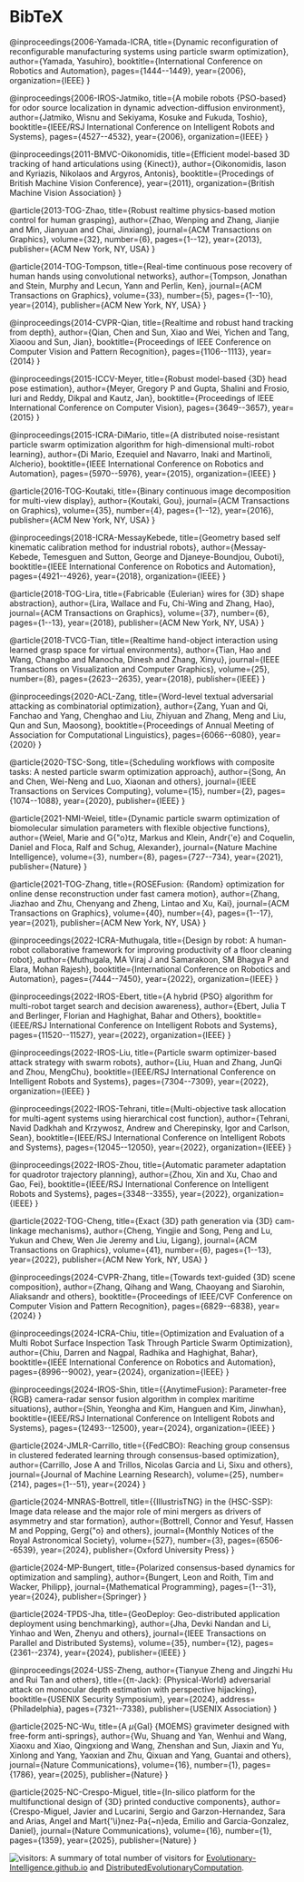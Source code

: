 # BibTeX

@inproceedings{2006-Yamada-ICRA,
  title={Dynamic reconfiguration of reconfigurable manufacturing systems using particle swarm optimization},
  author={Yamada, Yasuhiro},
  booktitle={International Conference on Robotics and Automation},
  pages={1444--1449},
  year={2006},
  organization={IEEE}
}

@inproceedings{2006-IROS-Jatmiko,
  title={A mobile robots {PSO-based} for odor source localization in dynamic advection-diffusion environment},
  author={Jatmiko, Wisnu and Sekiyama, Kosuke and Fukuda, Toshio},
  booktitle={IEEE/RSJ International Conference on Intelligent Robots and Systems},
  pages={4527--4532},
  year={2006},
  organization={IEEE}
}

@inproceedings{2011-BMVC-Oikonomidis,
  title={Efficient model-based 3D tracking of hand articulations using {Kinect}},
  author={Oikonomidis, Iason and Kyriazis, Nikolaos and Argyros, Antonis},
  booktitle={Procedings of British Machine Vision Conference},
  year={2011},
  organization={British Machine Vision Association}
}

@article{2013-TOG-Zhao,
  title={Robust realtime physics-based motion control for human grasping},
  author={Zhao, Wenping and Zhang, Jianjie and Min, Jianyuan and Chai, Jinxiang},
  journal={ACM Transactions on Graphics},
  volume={32},
  number={6},
  pages={1--12},
  year={2013},
  publisher={ACM New York, NY, USA}
}

@article{2014-TOG-Tompson,
  title={Real-time continuous pose recovery of human hands using convolutional networks},
  author={Tompson, Jonathan and Stein, Murphy and Lecun, Yann and Perlin, Ken},
  journal={ACM Transactions on Graphics},
  volume={33},
  number={5},
  pages={1--10},
  year={2014},
  publisher={ACM New York, NY, USA}
}

@inproceedings{2014-CVPR-Qian,
  title={Realtime and robust hand tracking from depth},
  author={Qian, Chen and Sun, Xiao and Wei, Yichen and Tang, Xiaoou and Sun, Jian},
  booktitle={Proceedings of IEEE Conference on Computer Vision and Pattern Recognition},
  pages={1106--1113},
  year={2014}
}

@inproceedings{2015-ICCV-Meyer,
  title={Robust model-based {3D} head pose estimation},
  author={Meyer, Gregory P and Gupta, Shalini and Frosio, Iuri and Reddy, Dikpal and Kautz, Jan},
  booktitle={Proceedings of IEEE International Conference on Computer Vision},
  pages={3649--3657},
  year={2015}
}

@inproceedings{2015-ICRA-DiMario,
  title={A distributed noise-resistant particle swarm optimization algorithm for high-dimensional multi-robot learning},
  author={Di Mario, Ezequiel and Navarro, Inaki and Martinoli, Alcherio},
  booktitle={IEEE International Conference on Robotics and Automation},
  pages={5970--5976},
  year={2015},
  organization={IEEE}
}

@article{2016-TOG-Koutaki,
  title={Binary continuous image decomposition for multi-view display},
  author={Koutaki, Gou},
  journal={ACM Transactions on Graphics},
  volume={35},
  number={4},
  pages={1--12},
  year={2016},
  publisher={ACM New York, NY, USA}
}

@inproceedings{2018-ICRA-MessayKebede,
  title={Geometry based self kinematic calibration method for industrial robots},
  author={Messay-Kebede, Temesguen and Sutton, George and Djaneye-Boundjou, Ouboti},
  booktitle={IEEE International Conference on Robotics and Automation},
  pages={4921--4926},
  year={2018},
  organization={IEEE}
}

@article{2018-TOG-Lira,
  title={Fabricable {Eulerian} wires for {3D} shape abstraction},
  author={Lira, Wallace and Fu, Chi-Wing and Zhang, Hao},
  journal={ACM Transactions on Graphics},
  volume={37},
  number={6},
  pages={1--13},
  year={2018},
  publisher={ACM New York, NY, USA}
}

@article{2018-TVCG-Tian,
  title={Realtime hand-object interaction using learned grasp space for virtual environments},
  author={Tian, Hao and Wang, Changbo and Manocha, Dinesh and Zhang, Xinyu},
  journal={IEEE Transactions on Visualization and Computer Graphics},
  volume={25},
  number={8},
  pages={2623--2635},
  year={2018},
  publisher={IEEE}
}

@inproceedings{2020-ACL-Zang,
  title={Word-level textual adversarial attacking as combinatorial optimization},
  author={Zang, Yuan and Qi, Fanchao and Yang, Chenghao and Liu, Zhiyuan and Zhang, Meng and Liu, Qun and Sun, Maosong},
  booktitle={Proceedings of Annual Meeting of Association for Computational Linguistics},
  pages={6066--6080},
  year={2020}
}

@article{2020-TSC-Song,
  title={Scheduling workflows with composite tasks: A nested particle swarm optimization approach},
  author={Song, An and Chen, Wei-Neng and Luo, Xiaonan and others},
  journal={IEEE Transactions on Services Computing},
  volume={15},
  number={2},
  pages={1074--1088},
  year={2020},
  publisher={IEEE}
}

@article{2021-NMI-Weiel,
  title={Dynamic particle swarm optimization of biomolecular simulation parameters with flexible objective functions},
  author={Weiel, Marie and G{\"o}tz, Markus and Klein, Andr{\'e} and Coquelin, Daniel and Floca, Ralf and Schug, Alexander},
  journal={Nature Machine Intelligence},
  volume={3},
  number={8},
  pages={727--734},
  year={2021},
  publisher={Nature}
}

@article{2021-TOG-Zhang,
  title={ROSEFusion: {Random} optimization for online dense reconstruction under fast camera motion},
  author={Zhang, Jiazhao and Zhu, Chenyang and Zheng, Lintao and Xu, Kai},
  journal={ACM Transactions on Graphics},
  volume={40},
  number={4},
  pages={1--17},
  year={2021},
  publisher={ACM New York, NY, USA}
}

@inproceedings{2022-ICRA-Muthugala,
  title={Design by robot: A human-robot collaborative framework for improving productivity of a floor cleaning robot},
  author={Muthugala, MA Viraj J and Samarakoon, SM Bhagya P and Elara, Mohan Rajesh},
  booktitle={International Conference on Robotics and Automation},
  pages={7444--7450},
  year={2022},
  organization={IEEE}
}

@inproceedings{2022-IROS-Ebert,
  title={A hybrid {PSO} algorithm for multi-robot target search and decision awareness},
  author={Ebert, Julia T and Berlinger, Florian and Haghighat, Bahar and Others},
  booktitle={IEEE/RSJ International Conference on Intelligent Robots and Systems},
  pages={11520--11527},
  year={2022},
  organization={IEEE}
}

@inproceedings{2022-IROS-Liu,
  title={Particle swarm optimizer-based attack strategy with swarm robots},
  author={Liu, Huan and Zhang, JunQi and Zhou, MengChu},
  booktitle={IEEE/RSJ International Conference on Intelligent Robots and Systems},
  pages={7304--7309},
  year={2022},
  organization={IEEE}
}

@inproceedings{2022-IROS-Tehrani,
  title={Multi-objective task allocation for multi-agent systems using hierarchical cost function},
  author={Tehrani, Navid Dadkhah and Krzywosz, Andrew and Cherepinsky, Igor and Carlson, Sean},
  booktitle={IEEE/RSJ International Conference on Intelligent Robots and Systems},
  pages={12045--12050},
  year={2022},
  organization={IEEE}
}

@inproceedings{2022-IROS-Zhou,
  title={Automatic parameter adaptation for quadrotor trajectory planning},
  author={Zhou, Xin and Xu, Chao and Gao, Fei},
  booktitle={IEEE/RSJ International Conference on Intelligent Robots and Systems},
  pages={3348--3355},
  year={2022},
  organization={IEEE}
}

@article{2022-TOG-Cheng,
  title={Exact {3D} path generation via {3D} cam-linkage mechanisms},
  author={Cheng, Yingjie and Song, Peng and Lu, Yukun and Chew, Wen Jie Jeremy and Liu, Ligang},
  journal={ACM Transactions on Graphics},
  volume={41},
  number={6},
  pages={1--13},
  year={2022},
  publisher={ACM New York, NY, USA}
}

@inproceedings{2024-CVPR-Zhang,
  title={Towards text-guided {3D} scene composition},
  author={Zhang, Qihang and Wang, Chaoyang and Siarohin, Aliaksandr and others},
  booktitle={Proceedings of IEEE/CVF Conference on Computer Vision and Pattern Recognition},
  pages={6829--6838},
  year={2024}
}

@inproceedings{2024-ICRA-Chiu,
  title={Optimization and Evaluation of a Multi Robot Surface Inspection Task Through Particle Swarm Optimization},
  author={Chiu, Darren and Nagpal, Radhika and Haghighat, Bahar},
  booktitle={IEEE International Conference on Robotics and Automation},
  pages={8996--9002},
  year={2024},
  organization={IEEE}
}

@inproceedings{2024-IROS-Shin,
  title={{AnytimeFusion}: Parameter-free {RGB} camera-radar sensor fusion algorithm in complex maritime situations},
  author={Shin, Yeongha and Kim, Hanguen and Kim, Jinwhan},
  booktitle={IEEE/RSJ International Conference on Intelligent Robots and Systems},
  pages={12493--12500},
  year={2024},
  organization={IEEE}
}

@article{2024-JMLR-Carrillo,
  title={{FedCBO}: Reaching group consensus in clustered federated learning through consensus-based optimization},
  author={Carrillo, Jose A and Trillos, Nicolas Garcia and Li, Sixu and others},
  journal={Journal of Machine Learning Research},
  volume={25},
  number={214},
  pages={1--51},
  year={2024}
}

@article{2024-MNRAS-Bottrell,
  title={{IllustrisTNG} in the {HSC-SSP}: Image data release and the major role of mini mergers as drivers of asymmetry and star formation},
  author={Bottrell, Connor and Yesuf, Hassen M and Popping, Gerg{\"o} and others},
  journal={Monthly Notices of the Royal Astronomical Society},
  volume={527},
  number={3},
  pages={6506--6539},
  year={2024},
  publisher={Oxford University Press}
}

@article{2024-MP-Bungert,
  title={Polarized consensus-based dynamics for optimization and sampling},
  author={Bungert, Leon and Roith, Tim and Wacker, Philipp},
  journal={Mathematical Programming},
  pages={1--31},
  year={2024},
  publisher={Springer}
}

@article{2024-TPDS-Jha,
  title={GeoDeploy: Geo-distributed application deployment using benchmarking},
  author={Jha, Devki Nandan and Li, Yinhao and Wen, Zhenyu and others},
  journal={IEEE Transactions on Parallel and Distributed Systems},
  volume={35},
  number={12},
  pages={2361--2374},
  year={2024},
  publisher={IEEE}
}

@inproceedings{2024-USS-Zheng,
  author={Tianyue Zheng and Jingzhi Hu and Rui Tan and others},
  title={{π-Jack}: {Physical-World} adversarial attack on monocular depth estimation with perspective hijacking},
  booktitle={USENIX Security Symposium},
  year={2024},
  address={Philadelphia},
  pages={7321--7338},
  publisher={USENIX Association}
}

@article{2025-NC-Wu,
  title={A $\mu${Gal} {MOEMS} gravimeter designed with free-form anti-springs},
  author={Wu, Shuang and Yan, Wenhui and Wang, Xiaoxu and Xiao, Qingxiong and Wang, Zhenshan and Sun, Jiaxin and Yu, Xinlong and Yang, Yaoxian and Zhu, Qixuan and Yang, Guantai and others},
  journal={Nature Communications},
  volume={16},
  number={1},
  pages={1786},
  year={2025},
  publisher={Nature}
}

@article{2025-NC-Crespo-Miguel,
  title={In-silico platform for the multifunctional design of {3D} printed conductive components},
  author={Crespo-Miguel, Javier and Lucarini, Sergio and Garzon-Hernandez, Sara and Arias, Angel and Mart{\'\i}nez-Pa{\~n}eda, Emilio and Garcia-Gonzalez, Daniel},
  journal={Nature Communications},
  volume={16},
  number={1},
  pages={1359},
  year={2025},
  publisher={Nature}
}



![visitors](https://visitor-badge.laobi.icu/badge?page_id=Evolutionary-Intelligence.DistributedEvolutionaryComputation): A
summary of total number of visitors for [Evolutionary-Intelligence.github.io](https://evolutionary-intelligence.github.io/)
and [DistributedEvolutionaryComputation](https://github.com/Evolutionary-Intelligence/DistributedEvolutionaryComputation).

